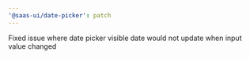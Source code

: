 ```yaml
---
'@saas-ui/date-picker': patch
---
```


Fixed issue where date picker visible date would not update when input value changed
